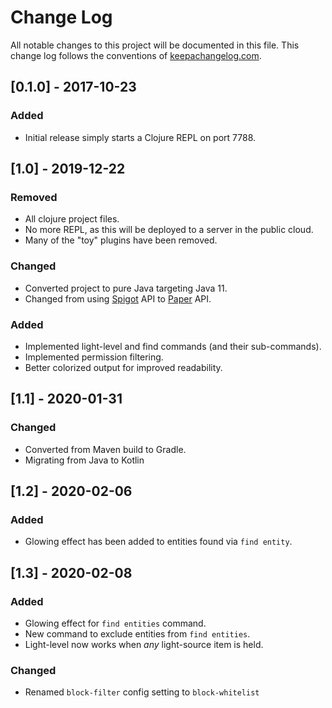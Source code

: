 # Change Log
All notable changes to this project will be documented in this file. This change log follows the conventions of 
[keepachangelog.com](http://keepachangelog.com/).

## [0.1.0] - 2017-10-23
### Added
- Initial release simply starts a Clojure REPL on port 7788.

## [1.0] - 2019-12-22
### Removed
- All clojure project files.
- No more REPL, as this will be deployed to a server in the public cloud.
- Many of the "toy" plugins have been removed.

### Changed
- Converted project to pure Java targeting Java 11.
- Changed from using [Spigot](https://spigotmc.org) API to [Paper](https://papermc.io) API.

### Added
- Implemented light-level and find commands (and their sub-commands).
- Implemented permission filtering.
- Better colorized output for improved readability.

## [1.1] - 2020-01-31
### Changed
- Converted from Maven build to Gradle.
- Migrating from Java to Kotlin

## [1.2] - 2020-02-06
### Added
- Glowing effect has been added to entities found via `find entity`.

## [1.3] - 2020-02-08
### Added
- Glowing effect for `find entities` command.
- New command to exclude entities from `find entities`.
- Light-level now works when _any_ light-source item is held.
### Changed
- Renamed `block-filter` config setting to `block-whitelist`
